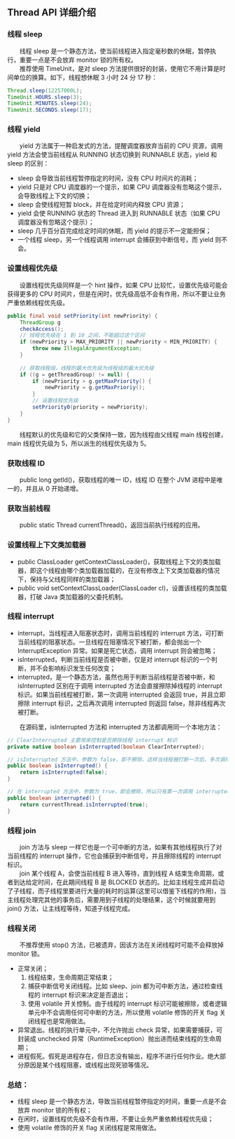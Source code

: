 
## Thread API 详细介绍

### 线程 sleep
　　线程 sleep 是一个静态方法，使当前线程进入指定毫秒数的休眠，暂停执行，重要一点是不会放弃 monitor 锁的所有权。<br />
　　推荐使用 TimeUnit，是对 sleep 方法提供很好的封装，使用它不用计算是时间单位的换算。如下，线程想休眠 3 小时 24 分 17 秒：
  
```java
Thread.sleep(12257000L);
TimeUnit.HOURS.sleep(3);
TimeUnit.MINUTES.sleep(24);
TimeUnit.SECONDS.sleep(17);
```

### 线程 yield
　　yield 方法属于一种启发式的方法，提醒调度器放弃当前的 CPU 资源，调用 yield 方法会使当前线程从 RUNNING 状态切换到 RUNNABLE 状态，yield 和 sleep 的区别：
  
- sleep 会导致当前线程暂停指定的时间，没有 CPU 时间片的消耗；
- yield 只是对 CPU 调度器的一个提示，如果 CPU 调度器没有忽略这个提示，会导致线程上下文的切换；
- sleep 会使线程短暂 block，并在给定时间内释放 CPU 资源；
- yield 会使 RUNNING 状态的 Thread 进入到 RUNNABLE 状态（如果 CPU 调度器没有忽略这个提示）；
- sleep 几乎百分百完成给定时间的休眠，而 yield 的提示不一定能担保；
- 一个线程 sleep，另一个线程调用 interrupt 会捕获到中断信号，而 yield 则不会。

### 设置线程优先级
　　设置线程优先级同样是一个 hint 操作，如果 CPU 比较忙，设置优先级可能会获得更多的 CPU 时间片，但是在闲时，优先级高低不会有作用，所以不要让业务严重依赖线程优先级。
  

```java
public final void setPriority(int newPriority) {
    ThreadGroup g
    checkAccess();
    // 线程优先级在 1 到 10 之间，不能超过这个区间
    if (newPriority > MAX_PRIORITY || newPriority < MIN_PRIORITY) {
        throw new IllegalArgumentException;
    }
    
    // 获取线程组，线程的最大优先级为线程组的最大优先级
    if ((g = getThreadGroup) != null) {
        if (newPriority > g.getMaxPriority() {
            newPriority = g.getMaxPrioriy();
        }
        // 设置线程优先级
        setPriority0(priority = newPriority);
    }
}
```

　　线程默认的优先级和它的父类保持一致，因为线程由父线程 main 线程创建，main 线程优先级为 5，所以派生的线程优先级为 5。

### 获取线程 ID
　　public long getId()，获取线程的唯一 ID，线程 ID 在整个 JVM 进程中是唯一的，并且从 0 开始递增。
    
### 获取当前线程
　　public static Thread currentThread()，返回当前执行线程的应用。
    
### 设置线程上下文类加载器

- public ClassLoader getContextClassLoader()，获取线程上下文的类加载器，即这个线程由哪个类加载器加载的，在没有修改上下文类加载器的情况下，保持与父线程同样的类加载器；
- public void setContextClassLoader(ClassLoader cl)，设置该线程的类加载器，打破 Java 类加载器的父委托机制。

### 线程 interrupt

- interrupt，当线程进入阻塞状态时，调用当前线程的 interrupt 方法，可打断当前线程的阻塞状态。一旦线程在阻塞情况下被打断，都会抛出一个 InterruptException 异常。如果是死亡状态，调用 interrupt 则会被忽略；
- isInterrupted，判断当前线程是否被中断，仅是对 interrupt 标识的一个判断，并不会影响标识发生任何改变；
- interrupted，是一个静态方法，虽然也用于判断当前线程是否被中断，和 isInterrupted 区别在于调用 interrupted 方法会直接擦除掉线程的 interrupt 标识。如果当前线程被打断，第一次调用 interrupted 会返回 true，并且立即擦除 interrupt 标识，之后再次调用 interrupted 则返回 false，除非线程再次被打断。

　　在源码里，isInterrupted 方法和 interrupted 方法都调用同一个本地方法：
  
```java
// ClearInterrupted 主要用来控制是否擦除线程 interrupt 标识
private native boolean isInterrupted(boolean ClearInterrupted);

// isInterrupted 方法中，参数为 false，即不擦除，这样当线程被打断一次后，多次调用 isInterrupted 都会返回 true；
public boolean isInterrupted() {
    return isInterrupted(false);
}

// 在 interrupted 方法中，参数为 true，即会擦除，所以只有第一次调用 interrupted 会返回 true
public boolean interrupted() {
    return currentThread.isInterrupted(true);
}
```

### 线程 join
　　join 方法与 sleep 一样它也是一个可中断的方法，如果有其他线程执行了对当前线程的 interrupt 操作，它也会捕获到中断信号，并且擦除线程的 interrupt 标识。<br />
　　join 某个线程 A，会使当前线程 B 进入等待，直到线程 A 结束生命周期，或者到达给定时间，在此期间线程 B 是 BLOCKED 状态的。比如主线程生成并启动了子线程，而子线程里要进行大量的耗时的运算(这里可以借鉴下线程的作用)，当主线程处理完其他的事务后，需要用到子线程的处理结果，这个时候就要用到join() 方法，让主线程等待，知道子线程完成。

### 线程关闭
　　不推荐使用 stop() 方法，已被遗弃，因该方法在关闭线程时可能不会释放掉 monitor 锁。
    
-  正常关闭；
    1. 线程结束，生命周期正常结束；
    2. 捕获中断信号关闭线程。比如 sleep、join 都为可中断方法，通过检查线程的 interrupt 标识来决定是否退出；
    3. 使用 volatile 开关控制。由于线程的 interrupt 标识可能被擦除，或者逻辑单元中不会调用任何可中断的方法，所以使用 volatile 修饰的开关 flag 关闭线程也是常用做法。
- 异常退出。线程的执行单元中，不允许抛出 check 异常，如果需要捕获，可封装成 unchecked 异常（RuntimeException）抛出进而结束线程的生命周期；
- 进程假死。假死是进程存在，但日志没有输出，程序不进行任何作业。绝大部分原因是某个线程阻塞，或线程出现死锁等情况。

### 总结：

- 线程 sleep 是一个静态方法，导致当前线程暂停指定的时间，重要一点是不会放弃 monitor 锁的所有权；
- 在闲时，设置线程优先级不会有作用，不要让业务严重依赖线程优先级；
- 使用 volatile 修饰的开关 flag 关闭线程是常用做法。
